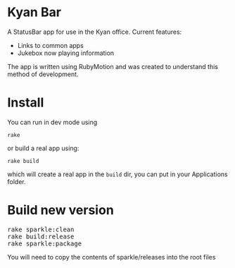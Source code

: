 # Kyan Bar

A StatusBar app for use in the Kyan office. Current features:

* Links to common apps
* Jukebox now playing information

The app is written using RubyMotion and was created to understand this method of development.

# Install

You can run in dev mode using

`rake`

or build a real app using:

`rake build`

which will create a real app in the `build` dir, you can put in your Applications folder.

# Build new version

<pre>
rake sparkle:clean
rake build:release
rake sparkle:package
</pre>

You will need to copy the contents of sparkle/releases into the root files